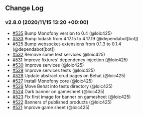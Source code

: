 ## Change Log

### v2.8.0 (2020/11/15 13:20 +00:00)
- [#535](https://github.com/Jedisjeux/Jedisjeux/pull/535) Bump Monofony version to 0.4 (@loic425)
- [#533](https://github.com/Jedisjeux/Jedisjeux/pull/533) Bump lodash from 4.17.15 to 4.17.19 (@dependabot[bot])
- [#525](https://github.com/Jedisjeux/Jedisjeux/pull/525) Bump websocket-extensions from 0.1.3 to 0.1.4 (@dependabot[bot])
- [#532](https://github.com/Jedisjeux/Jedisjeux/pull/532) Remove some test services (@loic425)
- [#531](https://github.com/Jedisjeux/Jedisjeux/pull/531) Improve fixtures' dependency injection (@loic425)
- [#530](https://github.com/Jedisjeux/Jedisjeux/pull/530) Improve services (@loic425)
- [#529](https://github.com/Jedisjeux/Jedisjeux/pull/529) Improve services tests (@loic425)
- [#528](https://github.com/Jedisjeux/Jedisjeux/pull/528) Update abstract crud pages on Behat (@loic425)
- [#527](https://github.com/Jedisjeux/Jedisjeux/pull/527) Install Monofony core (@loic425)
- [#526](https://github.com/Jedisjeux/Jedisjeux/pull/526) Move Behat into tests directory (@loic425)
- [#524](https://github.com/Jedisjeux/Jedisjeux/pull/524) Dark banner on gamesheet (@loic425)
- [#523](https://github.com/Jedisjeux/Jedisjeux/pull/523) Fix first image for banner on gamesheet (@loic425)
- [#522](https://github.com/Jedisjeux/Jedisjeux/pull/522) Banners of published products (@loic425)
- [#521](https://github.com/Jedisjeux/Jedisjeux/pull/521) Improve game sheet (@loic425)
